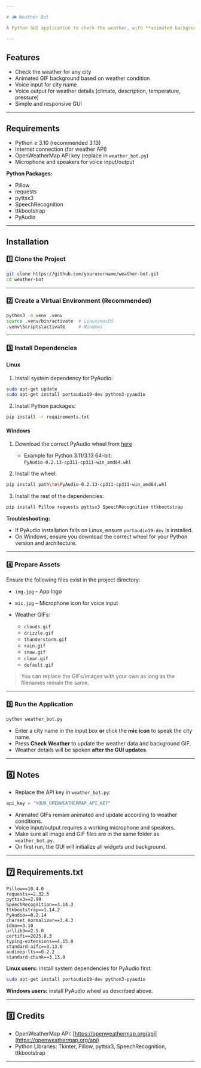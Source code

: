 ```yaml
---

# 🌦 Weather Bot

A Python GUI application to check the weather, with **animated background GIFs**, **voice input**, and **voice output** of weather details.

---
```


## **Features**

* Check the weather for any city
* Animated GIF background based on weather condition
* Voice input for city name
* Voice output for weather details (climate, description, temperature, pressure)
* Simple and responsive GUI

---

## **Requirements**

* Python ≥ 3.10 (recommended 3.13)
* Internet connection (for weather API)
* OpenWeatherMap API key (replace in `weather_bot.py`)
* Microphone and speakers for voice input/output

**Python Packages:**

* Pillow
* requests
* pyttsx3
* SpeechRecognition
* ttkbootstrap
* PyAudio

---

## **Installation**

### **1️⃣ Clone the Project**

```bash
git clone https://github.com/yourusername/weather-bot.git
cd weather-bot
```

---

### **2️⃣ Create a Virtual Environment (Recommended)**

```bash
python3 -m venv .venv
source .venv/bin/activate  # Linux/macOS
.venv\Scripts\activate     # Windows
```

---

### **3️⃣ Install Dependencies**

#### **Linux**

1. Install system dependency for PyAudio:

```bash
sudo apt-get update
sudo apt-get install portaudio19-dev python3-pyaudio
```

2. Install Python packages:

```bash
pip install -r requirements.txt
```

#### **Windows**

1. Download the correct PyAudio wheel from [here](https://www.lfd.uci.edu/~gohlke/pythonlibs/#pyaudio)

   * Example for Python 3.11/3.13 64-bit:
     `PyAudio‑0.2.13‑cp311‑cp311‑win_amd64.whl`

2. Install the wheel:

```bash
pip install path\to\PyAudio‑0.2.13‑cp311‑cp311‑win_amd64.whl
```

3. Install the rest of the dependencies:

```bash
pip install Pillow requests pyttsx3 SpeechRecognition ttkbootstrap
```

**Troubleshooting:**

* If PyAudio installation fails on Linux, ensure `portaudio19-dev` is installed.
* On Windows, ensure you download the correct wheel for your Python version and architecture.

---

### **4️⃣ Prepare Assets**

Ensure the following files exist in the project directory:

* `img.jpg` – App logo
* `mic.jpg` – Microphone icon for voice input
* Weather GIFs:

  * `clouds.gif`
  * `drizzle.gif`
  * `thunderstorm.gif`
  * `rain.gif`
  * `snow.gif`
  * `clear.gif`
  * `default.gif`

> You can replace the GIFs/images with your own as long as the filenames remain the same.

---

### **5️⃣ Run the Application**

```bash
python weather_bot.py
```

* Enter a city name in the input box **or** click the **mic icon** to speak the city name.
* Press **Check Weather** to update the weather data and background GIF.
* Weather details will be spoken **after the GUI updates**.

---

## **6️⃣ Notes**

* Replace the API key in `weather_bot.py`:

```python
api_key = "YOUR_OPENWEATHERMAP_API_KEY"
```

* Animated GIFs remain animated and update according to weather conditions.
* Voice input/output requires a working microphone and speakers.
* Make sure all image and GIF files are in the same folder as `weather_bot.py`.
* On first run, the GUI will initialize all widgets and background.

---

## **7️⃣ Requirements.txt**

```text
Pillow==10.4.0
requests==2.32.5
pyttsx3==2.99
SpeechRecognition==3.14.3
ttkbootstrap==1.14.2
PyAudio==0.2.14
charset_normalizer==3.4.3
idna==3.10
urllib3==2.5.0
certifi==2025.8.3
typing-extensions==4.15.0
standard-aifc==3.13.0
audioop-lts==0.2.2
standard-chunk==3.13.0
```

**Linux users:** install system dependencies for PyAudio first:

```bash
sudo apt-get install portaudio19-dev python3-pyaudio
```

**Windows users:** install PyAudio wheel as described above.

---

## **8️⃣ Credits**

* OpenWeatherMap API: [https://openweathermap.org/api](https://openweathermap.org/api)
* Python Libraries: Tkinter, Pillow, pyttsx3, SpeechRecognition, ttkbootstrap

---


